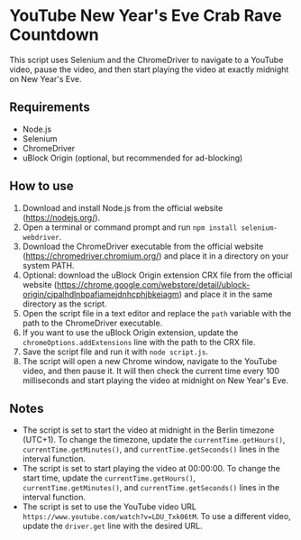 # YouTube New Year's Eve Crab Rave Countdown

This script uses Selenium and the ChromeDriver to navigate to a YouTube video, pause the video, and then start playing the video at exactly midnight on New Year's Eve.

## Requirements

- Node.js
- Selenium
- ChromeDriver
- uBlock Origin (optional, but recommended for ad-blocking)

## How to use

1. Download and install Node.js from the official website (https://nodejs.org/).
2. Open a terminal or command prompt and run `npm install selenium-webdriver`.
3. Download the ChromeDriver executable from the official website (https://chromedriver.chromium.org/) and place it in a directory on your system PATH.
4. Optional: download the uBlock Origin extension CRX file from the official website (https://chrome.google.com/webstore/detail/ublock-origin/cjpalhdlnbpafiamejdnhcphjbkeiagm) and place it in the same directory as the script.
5. Open the script file in a text editor and replace the `path` variable with the path to the ChromeDriver executable.
6. If you want to use the uBlock Origin extension, update the `chromeOptions.addExtensions` line with the path to the CRX file.
7. Save the script file and run it with `node script.js`.
8. The script will open a new Chrome window, navigate to the YouTube video, and then pause it. It will then check the current time every 100 milliseconds and start playing the video at midnight on New Year's Eve.

## Notes

- The script is set to start the video at midnight in the Berlin timezone (UTC+1). To change the timezone, update the `currentTime.getHours()`, `currentTime.getMinutes()`, and `currentTime.getSeconds()` lines in the interval function.
- The script is set to start playing the video at 00:00:00. To change the start time, update the `currentTime.getHours()`, `currentTime.getMinutes()`, and `currentTime.getSeconds()` lines in the interval function.
- The script is set to use the YouTube video URL `https://www.youtube.com/watch?v=LDU_Txk06tM`. To use a different video, update the `driver.get` line with the desired URL.
